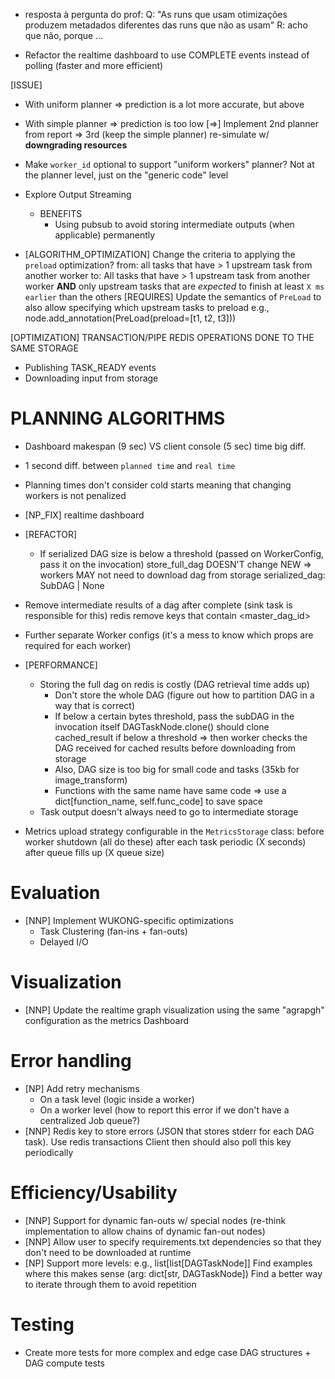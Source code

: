 - resposta à pergunta do prof:
    Q: "As runs que usam otimizações produzem metadados diferentes das runs que não as usam"
    R: acho que não, porque ...

- Refactor the realtime dashboard to use COMPLETE events instead of polling (faster and more efficient)

[ISSUE]
- With uniform planner => prediction is a lot more accurate, but above
- With simple planner => prediction is too low
    [=>] Implement 2nd planner from report => 3rd (keep the simple planner)
        re-simulate w/ **downgrading resources**

- Make `worker_id` optional to support "uniform workers" planner?
    Not at the planner level, just on the "generic code" level

- Explore Output Streaming
    - BENEFITS
        - Using pubsub to avoid storing intermediate outputs (when applicable) permanently

- [ALGORITHM_OPTIMIZATION] Change the criteria to applying the `preload` optimization?
    from: all tasks that have > 1 upstream task from another worker
    to: All tasks that have > 1 upstream task from another worker **AND** only upstream tasks that are *expected* to finish at least `X ms earlier` than the others
        [REQUIRES] Update the semantics of `PreLoad` to also allow specifying which upstream tasks to preload
            e.g., node.add_annotation(PreLoad(preload=[t1, t2, t3]))

[OPTIMIZATION]
TRANSACTION/PIPE REDIS OPERATIONS DONE TO THE SAME STORAGE
- Publishing TASK_READY events
- Downloading input from storage

# PLANNING ALGORITHMS
- Dashboard makespan (9 sec) VS client console (5 sec) time big diff.
- 1 second diff. between `planned time` and `real time`
- Planning times don't consider cold starts meaning that changing workers is not penalized

- [NP_FIX] realtime dashboard

- [REFACTOR]
    - If serialized DAG size is below a threshold (passed on WorkerConfig, pass it on the invocation)
        store_full_dag DOESN'T change
        NEW => workers MAY not need to download dag from storage
            serialized_dag: SubDAG | None

- Remove intermediate results of a dag after complete (sink task is responsible for this)
    redis remove keys that contain <master_dag_id>
- Further separate Worker configs (it's a mess to know which props are required for each worker)

- [PERFORMANCE] 
    - Storing the full dag on redis is costly (DAG retrieval time adds up)
        - Don't store the whole DAG (figure out how to partition DAG in a way that is correct)
        - If below a certain bytes threshold, pass the subDAG in the invocation itself
            DAGTaskNode.clone() should clone cached_result if below a threshold => then worker checks the DAG received for cached results before downloading from storage
        - Also, DAG size is too big for small code and tasks (35kb for image_transform)
        - Functions with the same name have same code => use a dict[function_name, self.func_code] to save space
    - Task output doesn't always need to go to intermediate storage

- Metrics upload strategy configurable in the `MetricsStorage` class:
    before worker shutdown (all do these)
    after each task
    periodic (X seconds)
    after queue fills up (X queue size)

# Evaluation
- [NNP] Implement WUKONG-specific optimizations
    - Task Clustering (fan-ins + fan-outs)
    - Delayed I/O

# Visualization
- [NNP] Update the realtime graph visualization using the same "agrapgh" configuration as the metrics Dashboard

# Error handling
- [NP] Add retry mechanisms
    - On a task level (logic inside a worker)
    - On a worker level (how to report this error if we don't have a centralized Job queue?)
- [NNP] Redis key to store errors (JSON that stores stderr for each DAG task). Use redis transactions
    Client then should also poll this key periodically

# Efficiency/Usability
- [NNP] Support for dynamic fan-outs w/ special nodes (re-think implementation to allow chains of dynamic fan-out nodes)
- [NNP] Allow user to specify requirements.txt dependencies so that they don't need to be downloaded at runtime
- [NP] Support more levels: e.g., list[list[DAGTaskNode]]
    Find examples where this makes sense (arg: dict[str, DAGTaskNode])
    Find a better way to iterate through them to avoid repetition

# Testing
- Create more tests for more complex and edge case DAG structures + DAG compute tests